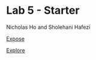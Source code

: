 # Lab 5 - Starter
Nicholas Ho and Sholehani Hafezi

[Expose](https://nickho2048.github.io/Lab5_Starter/expose.html)

[Explore](https://nickho2048.github.io/Lab5_Starter/explore.html)
